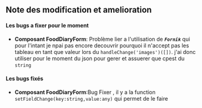## Note des modification et amelioration

#### Les bugs a fixer pour le moment

-   **Composant FoodDiaryForm**: Problème lier a l'utilisation de
    **_`Fornik`_** qui pour l'intant je npai pas encore decouvrir pourquoi il n'accept pas les tableau en
    tant que valeur lors du `handleChange('images')([])`. j'ai donc utiliser
    pour le moment du json pour gerer et assuerer que cpest du `string`

#### Les bugs fixés

-   **Composant FoodDiaryForm**:Bug Fixer , il y a la function
    `setFieldChange(key:string,value:any)` qui permet de le faire
